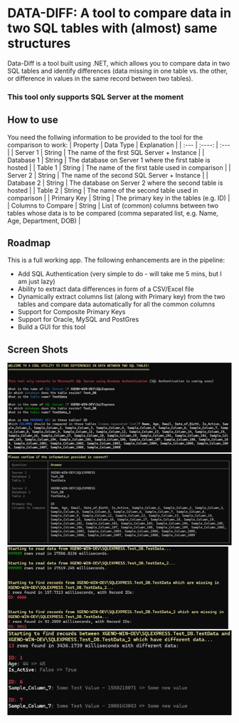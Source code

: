 # DATA-DIFF: A tool to compare data in two SQL tables with (almost) same structures
Data-Diff is a tool built using .NET, which allows you to compare data in two SQL tables and identify differences (data missing in one table vs. the other, or difference in values in the same record between two tables). 

### This tool only supports SQL Server at the moment

## How to use
You need the follwing information to be provided to the tool for the comparison to work:
| Property | Data Type | Explanation |
| :--- | :----: | :--- |
| Server 1      | String       | The name of the first SQL Server + Instance    |
| Database 1   | String        | The database on Server 1 where the first table is hosted      |
| Table 1   | String        | The name of the first table used in comparison      |
| Server 2      | String       | The name of the second SQL Server + Instance    |
| Database 2   | String        | The database on Server 2 where the second table is hosted      |
| Table 2   | String        | The name of the second table used in comparison      |
| Primary Key   | String        | The primary key in the tables (e.g. ID)        |
| Columns to Compare   | String        | List of (common) columns between two tables whose data is to be compared (comma separated list, e.g. Name, Age, Department, DOB)       |

## Roadmap
This is a full working app. The following enhancements are in the pipeline:
* Add SQL Authentication (very simple to do - will take me 5 mins, but I am just lazy)
* Ability to extract data differences in form of a CSV/Excel file
* Dynamically extract columns list (along with Primary key) from the two tables and compare data automatically for all the common columns
* Support for Composite Primary Keys
* Support for Oracle, MySQL and PostGres
* Build a GUI for this tool

## Screen Shots
![Input Screen](images/001.png)
![Input Confirmation Screen](images/002.png)
![Data Read and Missing Records](images/003.png)
![Data Mismatches between Similar Records](images/004.png)
